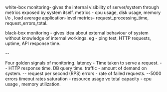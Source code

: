 white-box monitoring- gives the internal visibility of server/system through metrics exposed by system itself.
metrics - cpu usage, disk usage, memory i/o , load average
application-level metrics- request_processing_time, request_errors_total.

black-box monitoring - gives idea about external behaviour of system without knowledge of internal workings.
eg - ping test, HTTP requests, uptime, API response time.

--

Four golden signals of monitoring.
latency   - Time taken to serve a request.   -- HTTP response time. DB query time.
traffic   -  amount of demand on system.     -- request per second (RPS)
errors    - rate of failed requests.          --5000 errors timeout rates
saturation  -  resource usage vc total capacity  - cpu usage , memory utilization.